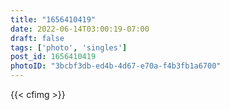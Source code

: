 ```yaml
---
title: "1656410419"
date: 2022-06-14T03:00:19-07:00
draft: false
tags: ['photo', 'singles']
post_id: 1656410419
photoID: "3bcbf3db-ed4b-4d67-e70a-f4b3fb1a6700"
---
```

{{< cfimg >}}